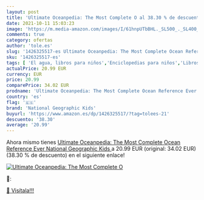 ```yaml
---
layout: post
title: 'Ultimate Oceanpedia: The Most Complete O al 38.30 % de descuento'
date: 2021-10-11 15:03:23
image: 'https://m.media-amazon.com/images/I/61hnpUTbBHL._SL500_._SL400_.jpg'
comments: true
category: ofertas
author: 'tole.es'
slug: '1426325517-es Ultimate Oceanpedia: The Most Complete Ocean Reference...'
sku: '1426325517-es'
tags: [ 'El agua, libros para niños','Enciclopedias para niños','Libros','Libros de ciencia, naturaleza y cómo funciona para niños','Libros de educación y consulta para niños','Libros de naturaleza, libros para niños','Libros infantiles de animales y mascotas','Libros infantiles de vida marina','Libros para niños','Obras de consulta para niños','national geographic kids', ]
actualPrice: 20.99 EUR
currency: EUR
price: 20.99
comparePrice: 34.02 EUR
prodname: 'Ultimate Oceanpedia: The Most Complete Ocean Reference Ever  National Geographic Kids '
country: 'es'
flag: '🇪🇸'
brand: 'National Geographic Kids'
buyurl: 'https://www.amazon.es/dp/1426325517/?tag=tolees-21'
descuento: '38.30'
average: '20.99'
---
```


Ahora mismo tienes [Ultimate Oceanpedia: The Most Complete Ocean Reference Ever  National Geographic Kids ](https://www.amazon.es/dp/1426325517/?tag=tolees-21) a 20.99 EUR (original: 34.02 EUR) (38.30 %  de descuento) en el siguiente enlace!

[![Ultimate Oceanpedia: The Most Complete O](https://m.media-amazon.com/images/I/61hnpUTbBHL._SL500_._SL400_.jpg)](https://www.amazon.es/dp/1426325517/?tag=tolees-21)

🔎:


[🛒 Visítala!!!](https://www.amazon.es/dp/1426325517/?tag=tolees-21)
